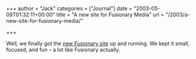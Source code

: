 +++
author = "Jack"
categories = ["Journal"]
date = "2003-05-09T01:32:11+00:00"
title = "A new site for Fusionary Media"
url = "/2003/a-new-site-for-fusionary-media/"

+++

Well, we finally got the [new Fusionary site][1] up and running. We kept it small, focused, and fun &#8211; a lot like Fusionary actually.

 [1]: http://www.fusionary.com/